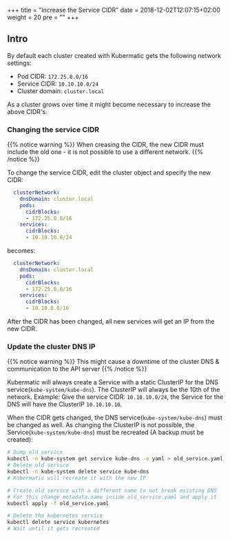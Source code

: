 +++
title = "Increase the Service CIDR"
date = 2018-12-02T12:07:15+02:00
weight = 20
pre = "<b></b>"
+++

## Intro

By default each cluster created with Kubermatic gets the following network settings:

- Pod CIDR: `172.25.0.0/16`
- Service CIDR: `10.10.10.0/24`
- Cluster domain: `cluster.local`

As a cluster grows over time it might become necessary to increase the above CIDR's.

### Changing the service CIDR

{{% notice warning %}}
When creasing the CIDR, the new CIDR must include the old one - it is not possible to use a different network.
{{% /notice %}}

To change the service CIDR, edit the cluster object and specify the new CIDR:

```yaml
  clusterNetwork:
    dnsDomain: cluster.local
    pods:
      cidrBlocks:
      - 172.25.0.0/16
    services:
      cidrBlocks:
      - 10.10.10.0/24
```

becomes:

```yaml
  clusterNetwork:
    dnsDomain: cluster.local
    pods:
      cidrBlocks:
      - 172.25.0.0/16
    services:
      cidrBlocks:
      - 10.10.0.0/16
```

After the CIDR has been changed, all new services will get an IP from the new CIDR.

### Update the cluster DNS IP

{{% notice warning %}}
This might cause a downtime of the cluster DNS & communication to the API server
{{% /notice %}}

Kubermatic will always create a Service with a static ClusterIP for the DNS service(`kube-system/kube-dns`).
The ClusterIP will always be the 10th of the network.
Example: Give the service CIDR: `10.10.10.0/24`, the Service for the DNS will have the ClusterIP `10.10.10.10`.

When the CIDR gets changed, the DNS service(`kube-system/kube-dns`) must be changed as well.
As changing the ClusterIP is not possible, the Service(`kube-system/kube-dns`) must be recreated (A backup must be created):

```bash
# Dump old service
kubectl -n kube-system get service kube-dns -o yaml > old_service.yaml
# Delete old service
kubectl -n kube-system delete service kube-dns
# Kubermatic will recreate it with the new IP

# Create old service with a different name to not break existing DNS
# For this change metadata.name inside old_service.yaml and apply it
kubectl apply -f old_service.yaml

# Delete the kubernetes service
kubectl delete service kubernetes
# Wait until it gets recreated
```
